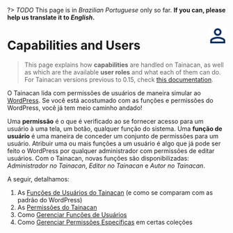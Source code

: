 ?> _TODO_  This page is in *Brazilian Portuguese* only so far. **If you can, please help us translate it to *English*.**

<div style="float: right; margin-left: 1rem;">
	<img 
		alt="Ícone de Usuários" 
		src="/_assets/images/icon_users.png"
		width="40"
		height="40">
</div>

# Capabilities and Users

> This page explains how **capabilities** are handled on Tainacan, as well as which are the available **user roles** and what each of them can do. For Tainacan versions previous to 0.15, check [this documentation](users).

O Tainacan lida com permissões de usuários de maneira simular ao [WordPress](https://codex.wordpress.org/pt-br:Pap%C3%A9is_e_Capacidades). Se você está acostumado com as funções e permissões do WordPress, você já tem meio caminho andado!

Uma **permissão** é o que é verificado ao se fornecer acesso para um usuário à uma tela, um botão, qualquer função do sistema. Uma **função de usuário** é uma maneira de conceder um conjunto de permissões para um usuário. Atribuir uma ou mais funções a um usuário é algo que já pode ser feito o WordPress por qualquer administrador com permissões de editar usuários. Com o Tainacan, novas funções são disponibilizadas: *Administrador no Tainacan*, *Editor no Tainacan* e *Autor no Tainacan*.

A seguir, detalhamos:

1. As [Funções de Usuários do Tainacan](/tainacan-roles.md) (e como se comparam com as padrão do WordPress)
2. As [Permissões do Tainacan](/capabilities.md)
3. Como [Gerenciar Funções de Usuários](/manage-user-roles.md)
4. Como [Gerenciar Permissões Específicas](/manage-specific-capabilities.md) em certas coleções
